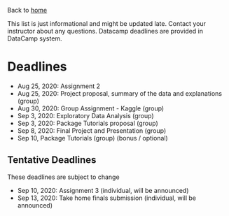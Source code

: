 Back to [home](https://boun-ie48a.github.io)

This list is just informational and might be updated late. Contact your instructor about any questions. Datacamp deadlines are provided in DataCamp system.

# Deadlines

+ Aug 25, 2020: Assignment 2
+ Aug 25, 2020: Project proposal, summary of the data and explanations (group)
+ Aug 30, 2020: Group Assignment - Kaggle (group)
+ Sep 3, 2020: Exploratory Data Analysis (group)
+ Sep 3, 2020: Package Tutorials proposal (group)
+ Sep 8, 2020: Final Project and Presentation (group)
+ Sep 10, Package Tutorials (group) (bonus / optional)

## Tentative Deadlines

These deadlines are subject to change

+ Sep 10, 2020: Assignment 3 (individual, will be announced)
+ Sep 13, 2020: Take home finals submission (individual, will be announced)
